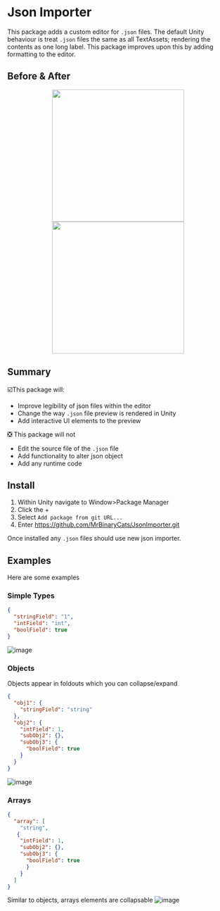 # Json Importer
This package adds a custom editor for `.json` files. The default Unity behaviour is treat `.json` files the same as all TextAssets; rendering the contents as one long label. This package improves upon this by adding formatting to the editor.

## Before & After
<p align="center">
<img src="https://user-images.githubusercontent.com/85991229/138490047-97ee38d3-856e-4a0f-a601-6ae7820cd057.png" width="300" align="center" /><img src="https://user-images.githubusercontent.com/85991229/138490139-31a9819b-d96f-4bc3-b035-12d8927b352d.png" width="300"  align="center" />
</p>

## Summary
☑️This package will:
- Improve legibility of json files within the editor
- Change the way `.json` file preview is rendered in Unity
- Add interactive UI elements to the preview


❎ This package will not
- Edit the source file of the `.json` file
- Add functionality to alter json object
- Add any runtime code

## Install
1. Within Unity navigate to Window>Package Manager
2. Click the +
3. Select `Add package from git URL...`
4. Enter https://github.com/MrBinaryCats/JsonImporter.git

Once installed any `.json` files should use new json importer.

## Examples
Here are some examples
### Simple Types
```json
{
  "stringField": "1",
  "intField": "int",
  "boolField": true
}
```
![image](https://user-images.githubusercontent.com/85991229/138494034-b29b63fc-d7e1-4645-96e6-9ba4221ca57d.png)

### Objects
Objects appear in foldouts which you can collapse/expand 
```json
{
  "obj1": {
    "stringField": "string"
  },
  "obj2": {
    "intField": 1,
    "subObj2": {},
    "subObj3": {
      "boolField": true
    }
  }
}
```
![image](https://user-images.githubusercontent.com/85991229/138493552-650258d4-44ec-4f57-b9d5-fe5fcfd66f6d.png)

### Arrays
```json
{
  "array": [
    "string",
   {
    "intField": 1,
    "subObj2": {},
    "subObj3": {
      "boolField": true
      }
    }
  ]
}
```
Similar to objects, arrays elements are collapsable
![image](https://user-images.githubusercontent.com/85991229/138493195-04373e4b-d949-4b08-a45d-72dd87fd39f4.png)

